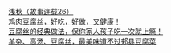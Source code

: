   
[浅秋（故事连载26）](http://www.dianyue.me/archives/800/uzpoaeqz0mjcu4og/)  
[鸡肉豆腐丝，好吃，好做，又健康！](http://www.dianyue.me/archives/645/whx8yro6bstjifyv/)  
[豆腐丝的经典做法，保你家人孩子吃一次就上瘾！](http://www.dianyue.me/archives/896/9iipflgk7spj1jwy/)  
[羊杂、高汤、豆腐丝，最美味道不过郏县豆腐菜](http://www.dianyue.me/archives/969/ky01kbd39jh9gkhm/)